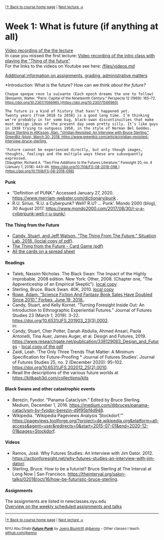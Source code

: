 <sup>|[&uarr; Back to course home page](/README.md) | [Next lecture &rarr;](/files/02.md)</sup>  

# Week 1: What is future (if anything at all)

[Video recording of the the lecture](https://stream.nyu.edu/media/1_lqiqtscp)  
In case you missed the first lecture: [Video recording of the intro class with playing the "Thing of the future"](https://stream.nyu.edu/media/1_ufzldqc7)  
For the links to the videos on Youtube see here: [/files/videos.md](/files/videos.md)

[Additional information on assignments, grading, administrative matters](/files/Additional-Information.md)

*Introduction: What is the future? How can we think *about the future?*

`Chaque epoque reve la suivante (Each epoch dreams the one to follow)`    
<sup>[Benjamin, Walter. “Paris: Capital of the Nineteenth Century.” Perspecta 12 (1969): 165–72. https://doi.org/10.2307/1566965.](https://doi.org/10.2307/1566965)</sup>

`The future is a kind of history that hasn’t happened yet.`  
`Twenty years {from 2018 to 2038} is a good long time. I’m thinking we’re probably in for some big, black-swan discontinuities that make most design ideas of the present day seem pretty silly. It’s like guys in 1938 trying to outguess 1958, in the style of Norman Bel Geddes.`  
<sup>[Bruce Sterling in AtKisson, Alan. “Viridian Revisited: An Interview with Bruce Sterling.” GreenBiz (blog), March 30, 2018. https://www.greenbiz.com/article/viridian-revisited-interview-bruce-sterling.
](https://www.greenbiz.com/article/viridian-revisited-interview-bruce-sterling)</sup>

`‘Future cannot be experienced directly, but only though images, thoughts, feelings and the multiple ways these are subsequently expressed.`  
<sup>[Slaughter, Richard A. “Two Fine Additions to the Futures Literature.” Foresight 20, no. 4 (January 1, 2018): 443–46. https://doi.org/10.1108/FS-08-2018-098.](https://doi.org/10.1108/FS-08-2018-098)</sup>

#### Punk
- “Definition of PUNK.” Accessed January 27, 2020. https://www.merriam-webster.com/dictionary/punk .
- R.U. Sirius. ‘R.U. a Cyberpunk? Well? R.U? ... Punk’. Mondo 2000 (blog), 30 August 2017. https://www.mondo2000.com/2017/08/30/r-u-a-cyberpunk-well-r-u-punk/.

#### The Thing from the Future

- [Candy, Stuart, and Jeff Watson. “The Thing From The Future.” Situation Lab, 2018. (locial copy of pdf)](/files/The-Thing-From-The-Future.pdf).
- [The Thing from the Future - Card Game (pdf)](/files/FUTURETHING_Print-and-Play.pdf)
- [All the cards on a spread sheet](https://docs.google.com/spreadsheets/d/1Idepv-FtGsb4YdrQY_Gd19r2LpSo40gLCpSA8QOXQgU/edit?usp=sharing)

#### Readings

- Taleb, Nassim Nicholas. The Black Swan: The Impact of the Highly Improbable. 2008 edition. New York: Other, 2008. (Chapter one, “The Apprenticeship of an Empirical Skeptic”). [local copy](/files/BlackSwan.pdf)
- Sterling, Bruce. Black Swan. 40K, 2010. [local copy](/files/BlackSwanSterling.pdf)
- [Rowe, Adam. “Science Fiction And Fantasy Book Sales Have Doubled Since 2010.” Forbes, June 19, 2018.]( https://www.forbes.com/sites/adamrowe1/2018/06/19/science-fiction-and-fantasy-book-sales-have-doubled-since-2010/).
- Candy, Stuart, and Kelly Kornet. “Turning Foresight Inside Out: An Introduction to Ethnographic Experiential Futures.” Journal of Futures Studies 23 (March 1, 2019): 3–22. https://doi.org/10.6531/JFS.201903_23(3).0002.  
in:
- Candy, Stuart, Cher Potter, Danah Abdulla, Ahmed Ansari, Paola Antonelli, Tina Auer, James Auger, et al. Design and Futures, 2019. https://www.researchgate.net/publication/338129083_Design_and_Futures - [local copy of the pdf](/files/Candy%20et%20al.%20-%202019%20-%20Design%20and%20Futures.pdf)
- Zaidi, Leah. ‘The Only Three Trends That Matter: A Minimum Specification for Future-Proofing * Journal of Futures Studies’. Journal of Futures Studies 25, no. 2 (December 2020): 95–102. https://doi.org/10.6531/JFS.202012_25(2).0010.
- Read the descriptions of the various future worlds at https://kitbash3d.com/collections/kits

#### Black Swans and other catastrophic events
- Berezin, Fyodor. “Panama Cataclysm.” Edited by Bruce Sterling. Medium, December 1, 2016. https://medium.com/@bruces/panama-cataclysm-by-fyodor-berezin-d9f95bf4d948.
- Wikipedia. “Wikipedia Pageviews Analysis ‘Stockdorf.’” https://pageviews.toolforge.org/?project=de.wikipedia.org&platform=all-access&agent=user&redirects=0&start=2015-07-01&end=2020-12-01&pages=Stockdorf.

#### Videos
- Ramos, José. Why Futures Studies: An Interview with Jim Dator. 2012. https://actionforesight.net/why-futures-studies-an-interview-with-jim-dator/.
- Sterling, Bruce. How to be a futurist? Bruce Sterling at The Interval at Long Now | San Francisco. https://theinterval.org/salon-talks/02018/oct/16/how-be-futuristic-bruce-sterling.


#### Assignments
The assignments are listed in newclasses.nyu.edu  
[Overview on the weekly scheduled assignments and talks](https://docs.google.com/spreadsheets/d/1X1GFioqqV0LJTk4EP8K0p6nl-vHBqKvkfuaAfof8oeA/edit?usp=sharing)  


***
<sup>|[&uarr; Back to course home page](/README.md) | [Next lecture &rarr;](/files/02.md)</sup>  
  
<sup>NYU Abu Dhabi ***[Future Punk](/README.md)*** by [Joerg Blumtritt](https://jbenno.net) [@jbenno](https://twitter.com/jbenno) - Other classes I teach: [github.com/jbenno](https://github.com/jbenno/teaching/blob/master/README.md)</sup>


